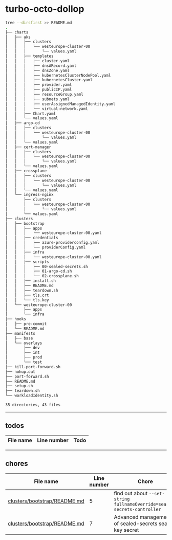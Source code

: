 # turbo-octo-dollop

```bash
tree --dirsfirst >> README.md
.
├── charts
│   ├── aks
│   │   ├── clusters
│   │   │   └── westeurope-cluster-00
│   │   │       └── values.yaml
│   │   ├── templates
│   │   │   ├── cluster.yaml
│   │   │   ├── dnsARecord.yaml
│   │   │   ├── dnsZone.yaml
│   │   │   ├── kubernetesClusterNodePool.yaml
│   │   │   ├── kubernetesCluster.yaml
│   │   │   ├── provider.yaml
│   │   │   ├── publicIP.yaml
│   │   │   ├── resourceGroup.yaml
│   │   │   ├── subnets.yaml
│   │   │   ├── userAssignedManagedIdentity.yaml
│   │   │   └── virtual-network.yaml
│   │   ├── Chart.yaml
│   │   └── values.yaml
│   ├── argo-cd
│   │   ├── clusters
│   │   │   └── westeurope-cluster-00
│   │   │       └── values.yaml
│   │   └── values.yaml
│   ├── cert-manager
│   │   ├── clusters
│   │   │   └── westeurope-cluster-00
│   │   │       └── values.yaml
│   │   └── values.yaml
│   ├── crossplane
│   │   ├── clusters
│   │   │   └── westeurope-cluster-00
│   │   │       └── values.yaml
│   │   └── values.yaml
│   └── ingress-nginx
│       ├── clusters
│       │   └── westeurope-cluster-00
│       │       └── values.yaml
│       └── values.yaml
├── clusters
│   ├── bootstrap
│   │   ├── apps
│   │   │   └── westeurope-cluster-00.yaml
│   │   ├── credentials
│   │   │   ├── azure-providerconfig.yaml
│   │   │   └── providerConfig.yaml
│   │   ├── infra
│   │   │   └── westeurope-cluster-00.yaml
│   │   ├── scripts
│   │   │   ├── 00-sealed-secrets.sh
│   │   │   ├── 01-argo-cd.sh
│   │   │   └── 02-crossplane.sh
│   │   ├── install.sh
│   │   ├── README.md
│   │   ├── teardown.sh
│   │   ├── tls.crt
│   │   └── tls.key
│   └── westeurope-cluster-00
│       ├── apps
│       └── infra
├── hooks
│   ├── pre-commit
│   └── README.md
├── manifests
│   ├── base
│   └── overlays
│       ├── dev
│       ├── int
│       ├── prod
│       └── test
├── kill-port-forward.sh
├── nohup.out
├── port-forward.sh
├── README.md
├── setup.sh
├── teardown.sh
└── workloadIdentity.sh

35 directories, 43 files
```

---

## todos

File name | Line number | Todo
---|---|---|

---

## chores

File name | Line number | Chore
---|---|---|
[clusters/bootstrap/README.md](clusters/bootstrap/README.md)|5| find out about `--set-string fullnameOverride=sealed-secrets-controller`|
[clusters/bootstrap/README.md](clusters/bootstrap/README.md)|7| Advanced management of sealed-secrets sealing key secret|

